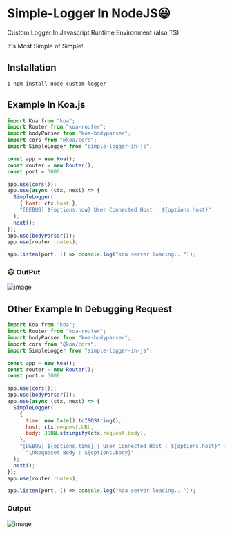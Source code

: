 # Simple-Logger In NodeJS😃

Custom Logger In Javascript Runtime Environment (also TS)

It's Most Simple of Simple!

## Installation

```
$ npm install node-custom-logger
```

## Example In Koa.js

```javascript
import Koa from "koa";
import Router from "koa-router";
import bodyParser from "koa-bodyparser";
import cors from "@koa/cors";
import SimpleLogger from "simple-logger-in-js";

const app = new Koa();
const router = new Router();
const port = 3000;

app.use(cors());
app.use(async (ctx, next) => {
  SimpleLogger(
    { host: ctx.host },
    "[DEBUG] ${options.now} User Connected Host : ${options.host}"
  );
  next();
});
app.use(bodyParser());
app.use(router.routes);

app.listen(port, () => console.log("koa server loading..."));
```

### 😃 **OutPut**

![image](https://user-images.githubusercontent.com/57784077/126864974-98c64340-e598-4971-810f-29f1df6acc4b.png)

## Other Example In Debugging Request

```javascript
import Koa from "koa";
import Router from "koa-router";
import bodyParser from "koa-bodyparser";
import cors from "@koa/cors";
import SimpleLogger from "simple-logger-in-js";

const app = new Koa();
const router = new Router();
const port = 3000;

app.use(cors());
app.use(bodyParser());
app.use(async (ctx, next) => {
  SimpleLogger(
    {
      time: new Date().toISOString(),
      host: ctx.request.URL,
      body: JSON.stringify(ctx.request.body),
    },
    "[DEBUG] ${options.time} | User Connected Host : ${options.host}" +
      "\nRequeset Body : ${options.body}"
  );
  next();
});
app.use(router.routes);

app.listen(port, () => console.log("koa server loading..."));
```

### Output

![image](https://user-images.githubusercontent.com/57784077/126865232-2a3aa9ee-edea-40e8-9eb6-82bcc8975ba9.png)
